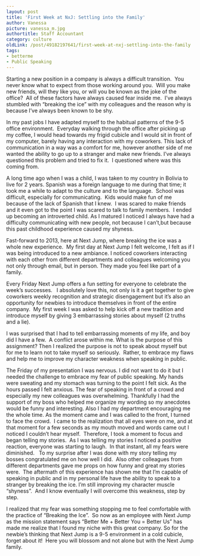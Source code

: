 ```yaml
---
layout: post
title: 'First Week at NxJ: Settling into the Family'
author: Vanessa
picture: vanessa_m.jpg
authortitle: Staff Accountant
category: culture
oldLink: /post/49182197641/first-week-at-nxj-settling-into-the-family
tags:
- betterme
- Public Speaking
---
```


Starting a new position in a company is always a difficult transition.  You never know what to expect from those working around you.  Will you make new friends, will they like you, or will you be known as the joke of the office?  All of these factors have always caused fear inside me.  I’ve always stumbled with “breaking the ice” with my colleagues and the reason why is because I’ve always been known to be shy.

In my past jobs I have adapted myself to the habitual patterns of the 9-5 office environment.  Everyday walking through the office after picking up my coffee, I would head towards my frigid cubicle and I would sit in front of my computer, barely having any interaction with my coworkers. This lack of communication in a way was a comfort for me, however another side of me wanted the ability to go up to a stranger and make new friends. I’ve always questioned this problem and tried to fix it.  I questioned where was this coming from.

A long time ago when I was a child, I was taken to my country in Bolivia to live for 2 years. Spanish was a foreign language to me during that time; it took me a while to adapt to the culture and to the language.  School was difficult, especially for communicating.  Kids would make fun of me because of the lack of Spanish that I knew.  I was scared to make friends and it even got to the point I was scared to talk to family members.  I ended up becoming an introverted child. As I matured I noticed I always have had a difficulty communicating with new people, not because I can’t,but because this past childhood experience caused my shyness.

Fast-forward to 2013, here at Next Jump, where breaking the ice was a whole new experience.  My first day at Next Jump I felt welcome, I felt as if I was being introduced to a new ambiance. I noticed coworkers interacting with each other from different departments and colleagues welcoming you not only through email, but in person. They made you feel like part of a family.

Every Friday Next Jump offers a fun setting for everyone to celebrate the week’s successes.   I absolutely love this, not only is it a get together to give coworkers weekly recognition and strategic disengagement but it’s also an opportunity for newbies to introduce themselves in front of the entire company.  My first week I was asked to help kick off a new tradition and introduce myself by giving 3 embarrassing stories about myself (2 truths and a lie).

I was surprised that I had to tell embarrassing moments of my life, and boy did I have a few.  A conflict arose within me. What is the purpose of this assignment? Then I realized the purpose is not to speak about myself but for me to learn not to take myself so seriously.  Rather, to embrace my flaws and help me to improve my character weakness when speaking in public.

The Friday of my presentation I was nervous. I did not want to do it but I needed the challenge to embrace my fear of public speaking. My hands were sweating and my stomach was turning to the point I felt sick. As the hours passed I felt anxious. The fear of speaking in front of a crowd and especially my new colleagues was overwhelming. Thankfully I had the support of my boss who helped me organize my wording so my anecdotes would be funny and interesting. Also I had my department encouraging me the whole time. As the moment came and I was called to the front, I turned to face the crowd.  I came to the realization that all eyes were on me, and at that moment for a few seconds as my mouth moved and words came out I noticed I couldn’t hear myself.  Therefore, I took a moment to focus and began telling my stories.  As I was telling my stories I noticed a positive reaction, everyone was starting to laugh.  In that instant, all my fears were diminished. 
 
To my surprise after I was done with my story telling my bosses congratulated me on how well I did.  Also other colleagues from different departments gave me props on how funny and great my stories were.  The aftermath of this experience has shown me that I’m capable of speaking in public and in my personal life have the ability to speak to a stranger by breaking the ice. I’m still improving my character muscle “shyness”.  And I know eventually I will overcome this weakness, step by step.

I realized that my fear was something stopping me to feel comfortable with the practice of “Breaking the Ice”.  So now as an employee with Next Jump as the mission statement says “Better Me + Better You = Better Us” has made me realize that I found my niche with this great company. So for the newbie’s thinking that Next Jump is a 9-5 environment in a cold cubicle, forget about it!  Here you will blossom and not alone but with the Next Jump family.
